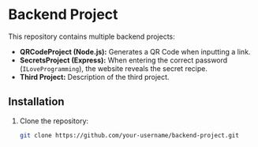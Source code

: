 # Backend Project

This repository contains multiple backend projects:

- **QRCodeProject (Node.js):** Generates a QR Code when inputting a link.
- **SecretsProject (Express):** When entering the correct password (`ILoveProgramming`), the website reveals the secret recipe.
- **Third Project:** Description of the third project.

## Installation
1. Clone the repository:
   ```sh
   git clone https://github.com/your-username/backend-project.git
